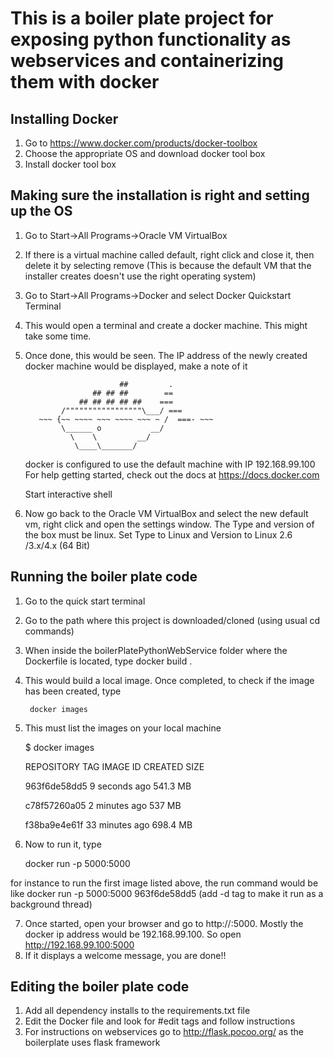 This is a boiler plate project for exposing python functionality as webservices and containerizing them with docker
====

## Installing Docker 
1. Go to https://www.docker.com/products/docker-toolbox
2. Choose the appropriate OS and download docker tool box
3. Install docker tool box

## Making sure the installation is right and setting up the OS
1. Go to Start->All Programs->Oracle VM VirtualBox
2. If there is a virtual machine called default, right click and close it, then delete it by selecting remove (This is because the default VM that the installer creates doesn't use the right operating system)
3. Go to Start->All Programs->Docker and select Docker Quickstart Terminal
4. This would open a terminal and create a docker machine. This might take some time.
5. Once done, this would be seen. The IP address of the newly created docker machine would be displayed, make a note of it

	                        ##         .
	                  ## ## ##        ==
	               ## ## ## ## ##    ===
	           /"""""""""""""""""\___/ ===
	      ~~~ {~~ ~~~~ ~~~ ~~~~ ~~~ ~ /  ===- ~~~
	           \______ o           __/
	             \    \         __/
	              \____\_______/
	
	docker is configured to use the default machine with IP 192.168.99.100
	For help getting started, check out the docs at https://docs.docker.com
	
	Start interactive shell

6. Now go back to the Oracle VM VirtualBox and select the new default vm, right click and open the settings window. The Type and version of the box must be linux. Set Type to Linux and Version to Linux 2.6 /3.x/4.x (64 Bit)
 

## Running the boiler plate code

1. Go to the quick start terminal
2. Go to the path where this project is downloaded/cloned (using usual cd commands)
3. When inside the boilerPlatePythonWebService folder where the Dockerfile is located, type 
		docker build .

	
4. This would build a local image. Once completed, to check if the image has been created, type
	
		docker images

5. This must list the images on your local machine

	$ docker images
	
	REPOSITORY          TAG                 IMAGE ID            CREATED     		SIZE
	
	<none>              <none>              963f6de58dd5        9 seconds ago		541.3 MB
	
	<none>              <none>              c78f57260a05        2 minutes ago		537 MB
	
	<none>              <none>              f38ba9e4e61f        33 minutes ago		698.4 MB
	
6. Now to run it, type
	
	docker run -p 5000:5000 <image ID>
 
for instance to run the first image listed above, the run command would be like	
	docker run -p 5000:5000 963f6de58dd5
 (add -d tag to make it run as a background thread)	
	

7. Once started, open your browser and go to http://<docker-ip address>:5000. Mostly the docker ip address would be 192.168.99.100. So open http://192.168.99.100:5000
8. If it displays a welcome message, you are done!!

	
## Editing the boiler plate code

1. Add all dependency installs to the requirements.txt file
2. Edit the Docker file and look for #edit tags and follow instructions
3. For instructions on webservices go to http://flask.pocoo.org/ as the boilerplate uses flask framework
	
